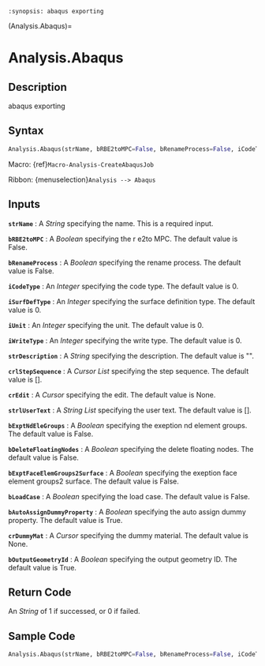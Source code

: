 ```{module} Analysis.Abaqus()
:synopsis: abaqus exporting
```

(Analysis.Abaqus)=

# Analysis.Abaqus

## Description

abaqus exporting

## Syntax

```python
Analysis.Abaqus(strName, bRBE2toMPC=False, bRenameProcess=False, iCodeType=0, iSurfDefType=0, iUnit=0, iWriteType=0, strDescription="", crlStepSequence=[], crEdit=None, strlUserText=[], bExptNdEleGroups=False, bDeleteFloatingNodes=False, bExptFaceElemGroups2Surface=False, bLoadCase=False, bAutoAssignDummyProperty=True, crDummyMat=None, bOutputGeometryId=True)
```

Macro: {ref}`Macro-Analysis-CreateAbaqusJob`

Ribbon: {menuselection}`Analysis --> Abaqus`

## Inputs

**`strName`**
: A _String_ specifying the name. This is a required input.

**`bRBE2toMPC`**
: A _Boolean_ specifying the r e2to MPC. The default value is False.

**`bRenameProcess`**
: A _Boolean_ specifying the rename process. The default value is False.

**`iCodeType`**
: An _Integer_ specifying the code type. The default value is 0.

**`iSurfDefType`**
: An _Integer_ specifying the surface definition type. The default value is 0.

**`iUnit`**
: An _Integer_ specifying the unit. The default value is 0.

**`iWriteType`**
: An _Integer_ specifying the write type. The default value is 0.

**`strDescription`**
: A _String_ specifying the description. The default value is "".

**`crlStepSequence`**
: A _Cursor List_ specifying the step sequence. The default value is [].

**`crEdit`**
: A _Cursor_ specifying the edit. The default value is None.

**`strlUserText`**
: A _String List_ specifying the user text. The default value is [].

**`bExptNdEleGroups`**
: A _Boolean_ specifying the exeption nd element groups. The default value is False.

**`bDeleteFloatingNodes`**
: A _Boolean_ specifying the delete floating nodes. The default value is False.

**`bExptFaceElemGroups2Surface`**
: A _Boolean_ specifying the exeption face element groups2 surface. The default value is False.

**`bLoadCase`**
: A _Boolean_ specifying the load case. The default value is False.

**`bAutoAssignDummyProperty`**
: A _Boolean_ specifying the auto assign dummy property. The default value is True.

**`crDummyMat`**
: A _Cursor_ specifying the dummy material. The default value is None.

**`bOutputGeometryId`**
: A _Boolean_ specifying the output geometry ID. The default value is True.

## Return Code

An _String_ of 1 if successed, or 0 if failed.

## Sample Code

```python
Analysis.Abaqus(strName, bRBE2toMPC=False, bRenameProcess=False, iCodeType=0, iSurfDefType=0, iUnit=0, iWriteType=0, strDescription="", crlStepSequence=[], crEdit=None, strlUserText=[], bExptNdEleGroups=False, bDeleteFloatingNodes=False, bExptFaceElemGroups2Surface=False, bLoadCase=False, bAutoAssignDummyProperty=True, crDummyMat=None, bOutputGeometryId=True)
```
